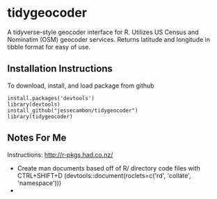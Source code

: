 # tidygeocoder

A tidyverse-style geocoder interface for R. Utilizes US Census and Nominatim (OSM) geocoder services. Returns latitude and longitude in tibble format for easy of use.


## Installation Instructions

To download, install, and load package from github

```
install.packages('devtools')
library(devtools)
install_github("jessecambon/tidygeocoder")
library(tidygeocoder)
```


## Notes For Me

Instructions: http://r-pkgs.had.co.nz/

* Create man documents based off of R/ directory code files with CTRL+SHIFT+D (devtools::document(roclets=c('rd', 'collate', 'namespace')))
*
